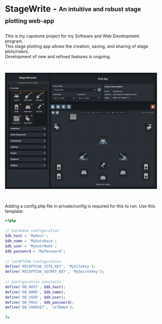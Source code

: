 # StageWrite - <sub><sup>An intuitive and robust stage plotting web-app</sup></sub>

This is my capstone project for my Software and Web Development program.<br>
This stage plotting app allows the creation, saving, and sharing of stage plots/riders.<br>
Development of new and refined features is ongoing.

<br>

![StageWrite Screenshot](Screenshot.png)

<br>

Adding a config.php file in private/config is required for this to run. Use this template:

```php
<?php

// Database configuration
$db_host = 'MyHost';
$db_name = 'MyDatabase';
$db_user = 'MyUserName';
$db_password = 'MyPassword';

// reCAPTCHA Configuration
define('RECAPTCHA_SITE_KEY', 'MySiteKey');
define('RECAPTCHA_SECRET_KEY', 'MySecretKey');

// Configuration constants
define('DB_HOST', $db_host);
define('DB_NAME', $db_name);
define('DB_USER', $db_user);
define('DB_PASS', $db_password);
define('DB_CHARSET', 'utf8mb4');

?>
```
